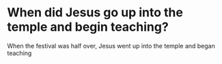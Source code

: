 # When did Jesus go up into the temple and begin teaching?

When the festival was half over, Jesus went up into the temple and began teaching
